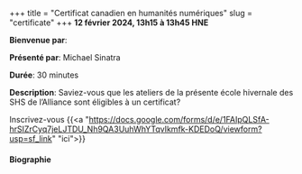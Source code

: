 +++
title = "Certificat canadien en humanités numériques"
slug = "certificate"
+++
**12 février 2024, 13h15 à 13h45 HNE**

**Bienvenue par**: 

**Présenté par**: Michael Sinatra

**Durée**: 30 minutes

**Description**: Saviez-vous que les ateliers de la présente école hivernale des SHS de l’Alliance sont
éligibles à un certificat?

Inscrivez-vous {{<a "https://docs.google.com/forms/d/e/1FAIpQLSfA-hrSIZrCyq7jeLJTDU_Nh9QA3UuhWhYTqvIkmfk-KDEDoQ/viewform?usp=sf_link" "ici">}}

<!-- Le même séminaire [en français](/certificate). -->

#### Biographie
